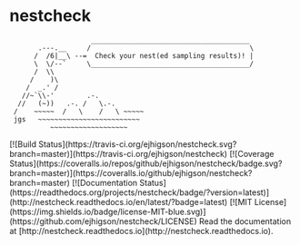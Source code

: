 nestcheck
=========
                        _______________________________________
           .---.__     /                                       \
          /  /6|__\ --=  Check your nest(ed sampling results)! |
          \  \/--`     \_______________________________________/
          /  \\
         /    )\
        /  _.' /
       //~`\\-'        .-.
      //   (~))   .-. /   \.-.
     /    ~~~~~  /   \    /   \ ~~~~~
     jgs   ~~~~~~~~~~~~~~~~~~~~~~~~~
              ~~~~~~~~~~~~~~~~~~~
<!-- ASCII art bird adapted from http://www.oocities.org/spunk1111/birds.htm#parrot --!>
[![Build Status](https://travis-ci.org/ejhigson/nestcheck.svg?branch=master)](https://travis-ci.org/ejhigson/nestcheck)
[![Coverage Status](https://coveralls.io/repos/github/ejhigson/nestcheck/badge.svg?branch=master)](https://coveralls.io/github/ejhigson/nestcheck?branch=master)
[![Documentation Status](https://readthedocs.org/projects/nestcheck/badge/?version=latest)](http://nestcheck.readthedocs.io/en/latest/?badge=latest)
[![MIT License](https://img.shields.io/badge/license-MIT-blue.svg)](https://github.com/ejhigson/nestcheck/LICENSE)

Read the documentation at [http://nestcheck.readthedocs.io](http://nestcheck.readthedocs.io).
